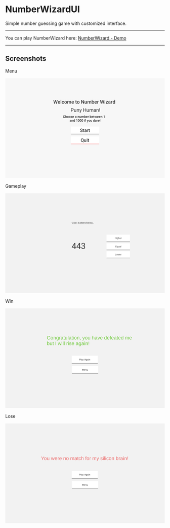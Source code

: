 # NumberWizardUI
Simple number guessing game with customized interface.<br/>
<hr>
You can play NumberWizard here: <a href="https://tungbox.tk/arcade/NumberWizard" target="_blank">NumberWizard - Demo</a>
<hr>
<h2>Screenshots</h2>
<p>Menu</p>
<img src="https://github.com/TungBox/NumberWizardUI/blob/master/Screenshots/Welcome-Screen.png" alt="Welcome Screen">
<p>Gameplay</p>
<img src="https://github.com/TungBox/NumberWizardUI/blob/master/Screenshots/Guess-Screen.png" alt"Game Screen">
<p>Win</p>
<img src="https://github.com/TungBox/NumberWizardUI/blob/master/Screenshots/Win-Screen.png" alt"Win Screen">
<p>Lose</p>
<img src="https://github.com/TungBox/NumberWizardUI/blob/master/Screenshots/Lose-Screen.png" alt"Lose Screen">
